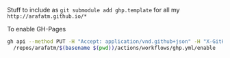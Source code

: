Stuff to include as `git submodule add ghp.template` for all my `http://arafatm.github.io/*`

To enable GH-Pages
```bash
gh api --method PUT -H "Accept: application/vnd.github+json" -H "X-GitHub-Api-Version: 2022-11-28" \
  /repos/arafatm/$(basename $(pwd))/actions/workflows/ghp.yml/enable
```
